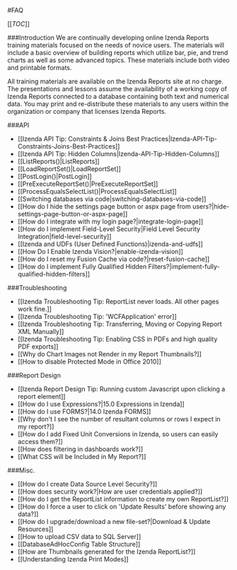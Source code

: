 #FAQ

[[_TOC_]]

###Introduction
We are continually developing online Izenda Reports training materials focused on the needs of novice users. The materials will include a basic overview of building reports which utilize bar, pie, and trend charts as well as some advanced topics. These materials include both video and printable formats.

All training materials are available on the Izenda Reports site at no charge. The presentations and lessons assume the availability of a working copy of Izenda Reports connected to a database containing both text and numerical data. You may print and re-distribute these materials to any users within the organization or company that licenses Izenda Reports. 

###API

- [[Izenda API Tip: Constraints & Joins Best Practices|Izenda-API-Tip-Constraints-Joins-Best-Practices]]
- [[Izenda API Tip: Hidden Columns|Izenda-API-Tip-Hidden-Columns]]
- [[ListReports()|ListReports]]
- [[LoadReportSet()|LoadReportSet]]
- [[PostLogin()|PostLogin]]
- [[PreExecuteReportSet()|PreExecuteReportSet]]
- [[ProcessEqualsSelectList()|ProcessEqualsSelectList]]
- [[Switching databases via code|switching-databases-via-code]]
- [[How do I hide the settings page button or aspx page from users?|hide-settings-page-button-or-aspx-page]]
- [[How do I integrate with my login page?|integrate-login-page]]
- [[How do I implement Field-Level Security|Field Level Security Integration|field-level-security]]
- [[Izenda and UDFs (User Defined Functions)|izenda-and-udfs]]
- [[How Do I Enable Izenda Vision?|enable-izenda-vision]]
- [[How do I reset my Fusion Cache via code?|reset-fusion-cache]]
- [[How do I implement Fully Qualified Hidden Filters?|implement-fully-qualified-hidden-filters]]

###Troubleshooting

- [[Izenda Troubleshooting Tip: ReportList never loads. All other pages work fine.]]
- [[Izenda Troubleshooting Tip: 'WCFApplication' error]]
- [[Izenda Troubleshooting Tip: Transferring, Moving or Copying Report XML Manually]]
- [[Izenda Troubleshooting Tip: Enabling CSS in PDFs and high quality PDF exports]]
- [[Why do Chart Images not Render in my Report Thumbnails?]] 
- [[How to disable Protected Mode in Office 2010]]

###Report Design

- [[Izenda Report Design Tip: Running custom Javascript upon clicking a report element]]
- [[How do I use Expressions?|15.0 Expressions in Izenda]]
- [[How do I use FORMS?|14.0 Izenda FORMS]]
- [[Why don't I see the number of resultant columns or rows I expect in my report?]]
- [[How do I add Fixed Unit Conversions in Izenda, so users can easily access them?]]
- [[How does filtering in dashboards work?]]
- [[What CSS will be Included in My Report?]]


###Misc.

- [[How do I create Data Source Level Security?]]
- [[How does security work?|How are user credentials applied?]]
- [[How do I get the ReportList information to create my own ReportList?]]
- [[How do I force a user to click on 'Update Results' before showing any data?]]
- [[How do I upgrade/download a new file-set?|Download & Update Resources]]
- [[How to upload CSV data to SQL Server]]
- [[DatabaseAdHocConfig Table Structure]]
- [[How are Thumbnails generated for the Izenda ReportList?]]
- [[Understanding Izenda Print Modes]]